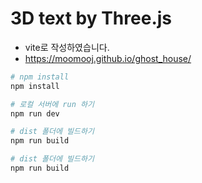 # 3D text by Three.js

- vite로 작성하였습니다.
- https://moomooj.github.io/ghost_house/

```bash
# npm install
npm install

# 로컬 서버에 run 하기
npm run dev

# dist 폴더에 빌드하기
npm run build

# dist 폴더에 빌드하기
npm run build
```
